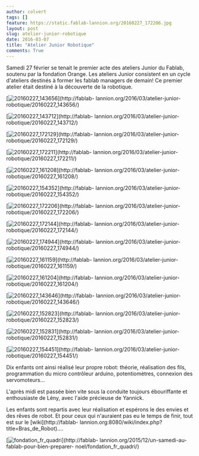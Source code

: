 ```yaml
---
author: colvert
tags: []
feature: https://static.fablab-lannion.org/20160227_172206.jpg
layout: post
slug: atelier-junior-robotique
date: 2016-03-07
title: "Atelier Junior Robotique"
comments: True
---
```

Samedi 27 février se tenait le premier acte des ateliers Junior du Fablab,
soutenu par la fondation Orange. Les ateliers Junior consistent en un cycle
d'ateliers destinés à former les fablab managers de demain! Ce premier atelier
était destiné à la découverte de la robotique.

[![20160227_143656](https://static.fablab-lannion.org/20160227_143656-150x150.jpg)](http://fablab-
lannion.org/2016/03/atelier-junior-robotique/20160227_143656/)

[![20160227_143712](https://static.fablab-lannion.org/20160227_143712-150x150.jpg)](http://fablab-
lannion.org/2016/03/atelier-junior-robotique/20160227_143712/)

[![20160227_172129](https://static.fablab-lannion.org/20160227_172129-150x150.jpg)](http://fablab-
lannion.org/2016/03/atelier-junior-robotique/20160227_172129/)

  

[![20160227_172211](https://static.fablab-lannion.org/20160227_172211-150x150.jpg)](http://fablab-
lannion.org/2016/03/atelier-junior-robotique/20160227_172211/)

[![20160227_161208](https://static.fablab-lannion.org/20160227_161208-150x150.jpg)](http://fablab-
lannion.org/2016/03/atelier-junior-robotique/20160227_161208/)

[![20160227_154352](https://static.fablab-lannion.org/20160227_154352-150x150.jpg)](http://fablab-
lannion.org/2016/03/atelier-junior-robotique/20160227_154352/)

  

[![20160227_172206](https://static.fablab-lannion.org/20160227_172206-150x150.jpg)](http://fablab-
lannion.org/2016/03/atelier-junior-robotique/20160227_172206/)

[![20160227_172144](https://static.fablab-lannion.org/20160227_172144-150x150.jpg)](http://fablab-
lannion.org/2016/03/atelier-junior-robotique/20160227_172144/)

[![20160227_174944](https://static.fablab-lannion.org/20160227_174944-150x150.jpg)](http://fablab-
lannion.org/2016/03/atelier-junior-robotique/20160227_174944/)

  

[![20160227_161159](https://static.fablab-lannion.org/20160227_161159-150x150.jpg)](http://fablab-
lannion.org/2016/03/atelier-junior-robotique/20160227_161159/)

[![20160227_161204](https://static.fablab-lannion.org/20160227_161204-150x150.jpg)](http://fablab-
lannion.org/2016/03/atelier-junior-robotique/20160227_161204/)

[![20160227_143646](https://static.fablab-lannion.org/20160227_143646-150x150.jpg)](http://fablab-
lannion.org/2016/03/atelier-junior-robotique/20160227_143646/)

  

[![20160227_152823](https://static.fablab-lannion.org/20160227_152823-150x150.jpg)](http://fablab-
lannion.org/2016/03/atelier-junior-robotique/20160227_152823/)

[![20160227_152831](https://static.fablab-lannion.org/20160227_152831-150x150.jpg)](http://fablab-
lannion.org/2016/03/atelier-junior-robotique/20160227_152831/)

[![20160227_154451](https://static.fablab-lannion.org/20160227_154451-150x150.jpg)](http://fablab-
lannion.org/2016/03/atelier-junior-robotique/20160227_154451/)

  

Dix enfants ont ainsi réalisé leur propre robot: théorie, réalisation des
fils, programmation du micro contrôleur arduino, potentiomètres, connexion des
servomoteurs…

L'après midi est passée bien vite sous la conduite toujours ébouriffante et
enthousiaste de Lény, avec l'aide précieuse de Yannick.

Les enfants sont repartis avec leur réalisation et espérons le des envies et
des rêves de robot. Et pour ceux qui n'auraient pas eu le temps de finir, tout
est sur le [wiki](http://fablab-
lannion.org:8080/wiki/index.php?title=Bras_de_Robot)….

[![fondation_fr_quadri](https://static.fablab-lannion.org/fondation_fr_quadri.jpg)](http://fablab-
lannion.org/2015/12/un-samedi-au-fablab-pour-bien-preparer-
noel/fondation_fr_quadri/)








